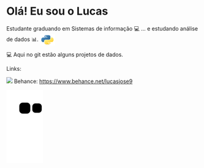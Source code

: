 # Olá! Eu sou o Lucas 
Estudante graduando em Sistemas de informação 💻 ... e estudando análise de dados 📊.
<img align="center" alt="Carol-Python" height="30" width="40" src="https://raw.githubusercontent.com/devicons/devicon/master/icons/python/python-original.svg">

💻 Aqui no git estão alguns projetos de dados.

Links:

<a href="https://www.linkedin.com/in/lucas-souza-296126218/" target="_blank"><img src="https://img.shields.io/badge/-LinkedIn-%230077B5?style=for-the-badge&logo=linkedin&logoColor=white" target="_blank"></a> 
Behance:
https://www.behance.net/lucasjose9
  
  
  
  ![Snake animation](https://github.com/Noltim/Noltim/blob/output/github-contribution-grid-snake.svg)
